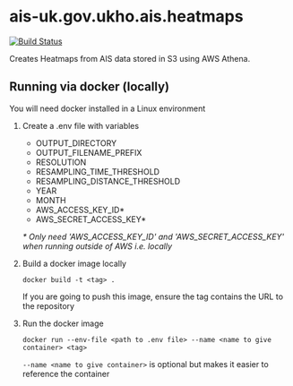 # ais-uk.gov.ukho.ais.heatmaps
[![Build Status](https://ukhogov.visualstudio.com/Pipelines/_apis/build/status/UKHO.ais-heatmap-mob?branchName=master)](https://ukhogov.visualstudio.com/Pipelines/_build/latest?definitionId=119&branchName=master)

Creates Heatmaps from AIS data stored in S3 using AWS Athena.

## Running via docker (locally)

You will need docker installed in a Linux environment

1. Create a .env file with variables

    * OUTPUT_DIRECTORY
    * OUTPUT_FILENAME_PREFIX
    * RESOLUTION
    * RESAMPLING_TIME_THRESHOLD
    * RESAMPLING_DISTANCE_THRESHOLD
    * YEAR
    * MONTH
    * AWS_ACCESS_KEY_ID*
    * AWS_SECRET_ACCESS_KEY*

    _\* Only need 'AWS_ACCESS_KEY_ID' and 'AWS_SECRET_ACCESS_KEY' when running outside of AWS i.e. locally_

2. Build a docker image locally

    ```docker build -t <tag> .```
    
    If you are going to push this image, ensure the tag contains the URL to the repository
3. Run the docker image

    ```docker run --env-file <path to .env file> --name <name to give container> <tag>```

    ```--name <name to give container>```  is optional but makes it easier to reference the container
